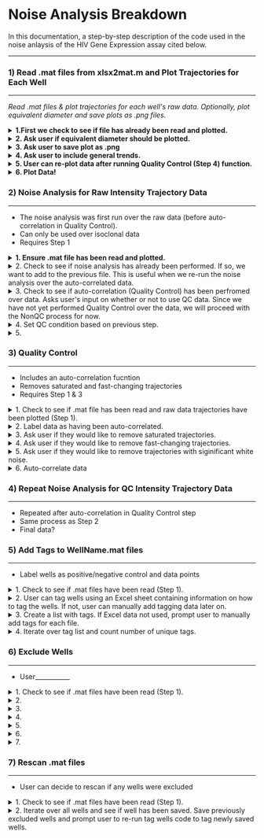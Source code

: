 # Noise Analysis Breakdown

In this documentation, a step-by-step description of the code used in the noise anlaysis of the HIV Gene Expression assay cited below. 

***
### 1) Read .mat files from xlsx2mat.m and Plot Trajectories for Each Well
***

*Read .mat files & plot trajectories for each well's raw data. Optionally, plot equivalent diameter and save plots as .png files.*

<details>
	<summary><b>1.First we check to see if file has already been read and plotted.</b></summary>

```python
if (exist('expInfo.mat', 'file') ~= 2)
	if (exist('CLI', 'var') == 1)
		if (CLI == true(1))
			fprintf('expInfo.mat not found. Please run step 1 first.\n');
			return;
		end
	end
	fprintf('expInfo.mat not found. Please run xlsx2mat.m first.\n');
	return;
end

load('expInfo.mat');
```
  </details>
  
<details>
	<summary><b>2. Ask user if equivalent diameter should be plotted.</b></summary>

```python
while (1)
	ifEqDiam = input('Do you want to plot equivalent diameter? (Y/N): ', 's');
	% Detect if the length of the answer is 1, and if the answer is Y(y) or
	% N(n). If it is not, keep asking
	if (length(ifEqDiam) == 1)
		if (ifEqDiam(1) == 'y' || ifEqDiam(1) == 'Y')
			ifEqDiam = true(1);
			break;
		elseif (ifEqDiam(1) == 'n' || ifEqDiam(1) == 'N')
			ifEqDiam = false(1);
			break;
		end
	end
end
```
  </details>
  
<details>
	<summary><b>3. Ask user to save plot as .png</b></summary>

```python
while (1)
	ifSave = input('Do you want to save the plots? (Y/N): ', 's');
	% Detect if the length of the answer is 1, and if the answer is Y(y) or
	% N(n). If it is not, keep asking
	if (length(ifSave) == 1)
		if (ifSave(1) == 'y' || ifSave(1) == 'Y')
			ifSave = true(1);
			break;
		elseif (ifSave(1) == 'n' || ifSave(1) == 'N')
			ifSave = false(1);
			break;
		end
	end
end
```
  </details>
  
<details>
	<summary><b>4. Ask user to include general trends.</b></summary>
  
```python
while (1)
	ifGenTrend = input('Do you want to include general trends? (Y/N): ', 's');
	% Detect if the length of the answer is 1, and if the answer is Y(y) or
	% N(n). If it is not, keep asking
	if (length(ifGenTrend) == 1)
		if (ifGenTrend(1) == 'y' || ifGenTrend(1) == 'Y')
			ifGenTrend = true(1);
			break;
		elseif (ifGenTrend(1) == 'n' || ifGenTrend(1) == 'N')
			ifGenTrend = false(1);
			break;
		end
	end
end
```
  </details>

<details>
	<summary><b>5. User can re-plot data after running Quality Control (Step 4) function.</b></summary>
  
```python
if (QCdone)
	while (1)
		ifQC = input('Do you want to use QC data? (Y/N): ', 's');
		% Detect if the length of the answer is 1, and if the answer is Y(y) or
		% N(n). If it is not, keep asking
		if (length(ifQC) == 1)
			if (ifQC(1) == 'y' || ifQC(1) == 'Y')
				ifQC = true(1);
				break;
			elseif (ifQC(1) == 'n' || ifQC(1) == 'N')
				ifQC = false(1);
				break;
			end
		end
	end
else
	ifQC = false(1);
end
```
  </details>

<details>
	<summary><b>6. Plot Data!</b></summary>
  
```python
for i = 1:nWellProc
	% Write filename
	filename = sprintf('Well%s%s.mat', char(rowList(i)), char(colList(i)));

	% Load data
	load(filename);
	fprintf('Reached well #%d/%d! Plotting... ', i, nWellProc);
	

	% Create a new figure and plot
	f = figure;
	hold on;
	grid on;
	if (cellNum == 0)
		fprintf('No cells detected!\n');
		if (ifSave)
			if (exist('Trajectory Plots', 'dir') ~= 7)
				mkdir('Trajectory Plots');
			end
			if (exist('tag', 'var') == 1 && ~isempty(tag))
				if (exist(sprintf('Trajectory Plots\\%s', tag), 'dir') ~= 7)
					mkdir(sprintf('Trajectory Plots\\%s', tag));
				end
				saveas(f, sprintf('Trajectory Plots\\%s\\Intensity Well%s%s.png', ...
					tag, char(rowList(i)), char(colList(i))));
			else
				saveas(f, sprintf('Trajectory Plots\\Intensity Well%s%s.png', ...
					char(rowList(i)), char(colList(i))));
			end
			close(f);
			drawnow;
		end
		continue;
	end
	
	if (exist('tag', 'var') == 1 && ~isempty(tag))
		tempString = sprintf('%s%s: %s', char(rowList(i)), char(colList(i)), tag);
	else
		tempString = sprintf('%s%s', char(rowList(i)), char(colList(i)));
	end
	
	tPlot = ((trjStart - 1):(trjDuration + trjStart - 2)) / 3600 * meanFrameDuration;
	
	if (ifQC)
		dIntTraj = intTrajQC - wshift('2d', intTrajQC, [0 -1]);
		for k = 1:cellNumQC
			plot(tPlot, intTrajQC(k, :));
		end
		for k = 2:trjDuration
			sigmaDInt(k) = std(dIntTraj(:, k));
			muDInt(k) = mean(dIntTraj(:, k));
		end
		if (ifGenTrend)
			genTrend = mean(intTrajQC, 1);
			plot(tPlot, genTrend, 'k', 'LineWidth', 2);
		end
		yyaxis right;
		hold on;
		if (cellNum >= 200)
			thresh = 200 / cellNumQC;
		else
			thresh = 2 - 1 / 200 * cellNumQC;
		end
		plot(tPlot, sigmaDInt./abs(muDInt)<=thresh, 'b', 'LineWidth', 2)
		ylim([0 10])
		ax = gca;
		ax.YColor = [0 0 1];
		
		title(sprintf('%d intensity trajectories from well %s', ...
			cellNumQC, tempString));
	else
		dIntTraj = intTraj - wshift('2d', intTraj, [0 -1]);
		for k = 1:cellNum
			plot(tPlot, intTraj(k, :));
		end
		for k = 2:trjDuration
			sigmaDInt(k) = std(dIntTraj(:, k));
			muDInt(k) = mean(dIntTraj(:, k));
		end
		if (ifGenTrend)
			genTrend = mean(intTraj, 1);
			plot(tPlot, genTrend, 'k', 'LineWidth', 2);
		end
		yyaxis right;
		hold on;
		if (cellNum >= 200)
			thresh = 200 / cellNum;
		else
			thresh = 2 - 1 / 200 * cellNum;
		end
		plot(tPlot, sigmaDInt./abs(muDInt)<=thresh, 'b', 'LineWidth', 2)
		ylim([0 10])
		ax = gca;
		ax.YColor = [0 0 1];
		
		title(sprintf('%d intensity trajectories from well %s', ...
			cellNum, tempString));
	end
	xlim([(trjStart - 1) (trjStart + trjDuration - 2)] * meanFrameDuration / 3600);
	xlabel('Time (h)');
	yyaxis left;
	ylabel('Intensity (a.u.)');

	% Save the figures if the user required so
	if (ifSave)
		if (exist('Trajectory Plots', 'dir') ~= 7)
			mkdir('Trajectory Plots');
		end
		if (exist('tag', 'var') == 1 && ~isempty(tag))
			if (exist(sprintf('Trajectory Plots\\%s', tag), 'dir') ~= 7)
				mkdir(sprintf('Trajectory Plots\\%s', tag));
			end
			saveas(f, sprintf('Trajectory Plots\\%s\\Intensity Well%s%s.png', ...
				tag, char(rowList(i)), char(colList(i))));
		else
			saveas(f, sprintf('Trajectory Plots\\Intensity Well%s%s.png', ...
				char(rowList(i)), char(colList(i))));
		end
		close(f);
		drawnow;
	end

	% Plot equivalent diameter if the user required so
	if (ifEqDiam)
		f = figure;
		hold on;
		grid on;
		for k = 1:cellNum
			plot(timeTraj(k, :) / 3600, eqDiamTraj(k, :));
		end
		xlim([(trjStart - 1) (trjStart + trjDuration - 1)] * meanFrameDuration / 3600);
		xlabel('Time (h)');
		ylabel('Equivalent Diameter (\mum)');
		title(sprintf('%d equivalent diameter trajectories from well %s', ...
			cellNum, tempString));
		
		if (ifSave)
			if (exist('Trajectory Plots', 'dir') ~= 7)
				mkdir('Trajectory Plots');
			end
			if (exist('tag', 'var') == 1 && ~isempty(tag))
				if (exist(sprintf('Trajectory Plots\\%s', tag), 'dir') ~= 7)
					mkdir(sprintf('Trajectory Plots\\%s', tag));
				end
				saveas(f, sprintf('Trajectory Plots\\%s\\EqDiam Well%s%s.png', ...
					tag, char(rowList(i)), char(colList(i))));
			else
				saveas(f, sprintf('Trajectory Plots\\EqDiam Well%s%s.png', ...
					char(rowList(i)), char(colList(i))));
			end
			close(f);
			drawnow;
		end
	end

	% Report progress
	fprintf('Completed!\n');
end

fprintf('Completed plotting of %d .mat file!\n', nWellProc);
```
   </details>
  

### 2) Noise Analysis for Raw Intensity Trajectory Data
***
* The noise analysis was first run over the raw data (before auto-correlation in Quality Control). 
* Can only be used over isoclonal data
* Requires Step 1 

<details>
	<summary><b>1. Ensure .mat file has been read and plotted.</b></summary>
  
```python
% Check if xlsx2mat.m has been run before
if (exist('expInfo.mat', 'file') ~= 2)
	if (exist('CLI', 'var') == 1)
		if (CLI == true(1))
			fprintf('expInfo.mat not found. Please run step 1 first.\n');
			return;
		end
	end
	fprintf('expInfo.mat not found. Please run xlsx2mat.m first.\n');
	return;
end

load('expInfo.mat');
```
  </details>
  
<details>
  <summary>2. Check to see if noise analysis has already been performed. If so, we want to add to the previous file. This is useful when we re-run the noise analysis over the auto-correlated data.</summary>
  
```python
% See if noise has been processed. If not, create an empty structure. If
% so, load old file and append to it.
if (exist('intNoiseInfo', 'var') ~= 1)
	intNoiseInfo = struct();
	intNoiseInfo.existQC = false(1);
	intNoiseInfo.existNonQC = false(1);
elseif (isstruct(intNoiseInfo) == 0)
	intNoiseInfo = struct();
	intNoiseInfo.existQC = false(1);
	intNoiseInfo.existNonQC = false(1);
end
```
  </details>

<details>
  <summary>3. Check to see if auto-correlation (Quality Control) has been perfromed over data. Asks user's input on whether or not to use QC data. Since we have not yet performed Quality Control over the data, we will proceed with the NonQC process for now.</summary>
  
```python
% Detects if QC was done, and asks user whether to use QC data or not
if (QCdone)
	while (1)
		useQC = input('Use QC data? (Y/N): ', 's');
		% Detect if the length of the answer is 1, and if the answer is Y(y) or
		% N(n). If it is not, keep asking
		if (length(useQC) == 1)
			if (useQC(1) == 'y' || useQC(1) == 'Y')
				useQC = true(1);
				break;
			elseif (useQC(1) == 'n' || useQC(1) == 'N')
				useQC = false(1);
				break;
			end
		end
	end
else
	useQC = false(1);
end
```
  </details>

<details>
  <summary>4. Set QC condition based on previous step.</summary>
  
```python
if (useQC)
	intNoiseInfo.existQC = true;
else
	intNoiseInfo.existNonQC = true;
end
```
  </details>

<details>
  <summary>5.</summary>
  </details>

### 3) Quality Control
*****
* Includes an auto-correlation fucntion
* Removes saturated and fast-changing trajectories
* Requires Step 1 & 3

<details>
  <summary>1. Check to see if .mat file has been read and raw data trajectories have been plotted (Step 1).</summary>
  
```python
% Check if xlsx2mat.m has been run before
if (exist('expInfo.mat', 'file') ~= 2)
	if (exist('CLI', 'var') == 1)
		if (CLI == true(1))
			fprintf('expInfo.mat not found. Please run step 1 first.\n');
			return;
		end
	end
	fprintf('expInfo.mat not found. Please run xlsx2mat.m first.\n');
	return;
end

% Load data
load('expInfo.mat');
```
  </details>
  
<details>
  <summary>2. Label data as having been auto-correlated.</summary>
  
```python
% Flag for completion of at least one round of QC
QCdone = true(1);
```
  </details>

<details>
  <summary>3. Ask user if they would like to remove saturated trajectories.</summary>
  
```python
% Ask the user whether to remove trajectories with long saturations
while (1)
	ifRmSat = input('Remove trajectories with long saturations? (Y/N): ', 's');
	% Detect if the length of the answer is 1, and if the answer is Y(y) or
	% N(n). If it is not, keep asking
	if (length(ifRmSat) == 1)
		if (ifRmSat(1) == 'y' || ifRmSat(1) == 'Y')
			ifRmSat = true(1);
			% Ask the user for the threshold of removal for trajectories
			% with saturations
			while (1)
				nRmSat = input('Number of frames at saturation for a trajectory to be excluded: ');
				% Detect if answer is a number, is at least one, and is an integer
				% If it is not, keep asking
				if (isnumeric(nRmSat) && nRmSat >= 1 && floor(nRmSat) == nRmSat)
					break;
				end
			end
			break;
		elseif (ifRmSat(1) == 'n' || ifRmSat(1) == 'N')
			ifRmSat = false(1);
			nRmSat = -1;
			break;
		end
	end
end
```
  </details>

<details>
  <summary>4. Ask user if they would like to remove fast-changing trajectories.</summary>
  
```python
% Ask user whether to remove fast changing trajectories
while (1)
	ifRmFast = input('Remove trajectories that changes too fast? (Y/N): ', 's');
	% Detect if the length of the answer is 1, and if the answer is Y(y) or
	% N(n). If it is not, keep asking
	if (length(ifRmFast) == 1)
		if (ifRmFast(1) == 'y' || ifRmFast(1) == 'Y')
			ifRmFast = true(1);
			% Ask the user for the threshold of removal for trajectories
			% with fast changes
			while (1)
				nRmFast = input('Maximum percent change of fluorescence between adjacent frames for \na trajectory to be included: ');
				% Detect if answer is a number, is at least one, and is an integer
				% If it is not, keep asking
				if (isnumeric(nRmFast) && nRmFast >= 1 && floor(nRmFast) == nRmFast)
					break;
				end
			end
			break;
		elseif (ifRmFast(1) == 'n' || ifRmFast(1) == 'N')
			ifRmFast = false(1);
			nRmFast = -1;
			break;
		end
	end
end
```
  </details>

<details>
  <summary>5. Ask user if they would like to remove trajectories with siginificant white noise.</summary>
  
```python
% Ask user whether to remove trajectories with large white noise according
% to ACF
if (trjDuration >= 2)
	while (1)
		ifAcfCtrl = input('Remove trajectories with significant white noise? (Y/N): ', 's');
		% Detect if the length of the answer is 1, and if the answer is Y(y) or
		% N(n). If it is not, keep asking
		if (length(ifAcfCtrl) == 1)
			if (ifAcfCtrl(1) == 'y' || ifAcfCtrl(1) == 'Y')
				ifAcfCtrl = true(1);
				% Ask the user for the threshold of removal for trajectories
				% with fast changes
				while (1)
					acfThresh = input('Maximum percentage drop of ACF from first frame to the second for \na trajectory to be included: ');
					% Detect if answer is a number, is at least one, and is an integer
					% If it is not, keep asking
					if (isnumeric(acfThresh) && acfThresh <= 100 && acfThresh >= 0)
						break;
					end
				end
				break;
			elseif (ifAcfCtrl(1) == 'n' || ifAcfCtrl(1) == 'N')
				ifAcfCtrl = false(1);
				acfThresh = -1;
				break;
			end
		end
	end
end
```
  </details>

<details>
  <summary>6. Auto-correlate data</summary>
  
```python
lowThresh = -1;
ifRmLow = false(1);

if (~ifRmSat && ~ifRmFast && ~ifAcfCtrl)
	return;
end

for i = 1:nWellProc
	fprintf('Reached well #%d/%d. Processing... ', i, nWellProc);
	% Write filename
	filename = sprintf('Well%s%s.mat', char(rowList(i)), char(colList(i)));
	
	% Load data
	load(filename);
	
	if (cellNum == 0)
		fprintf('No cells detected!\n');
		continue;
	end

	% Initialize array for removal
	rmIndex = false(1, cellNum);

	% Mark saturated trajectories
	if (ifRmSat)
		% Step through all trajectories
		for k = 1:cellNum
			% Variable for storing number of consecutive saturation
			% frames, and the max value of it in a single trajectory
			curSatLength = 0;
			maxSatLength = 0;
			% Step through every frame of a trajectory
			for l = 1:trjDuration
				% If a frame crosses the threshold or not. 
				% 65535 is the maximum intensity reported by the camera
				% The tolerance is 95% of the maximum intensity
				% If the frame exceeds 95% of maximum, it is considered
				% saturated.
				if (intTraj(k, l) >= 0.95 * 65535)
					curSatLength = curSatLength + 1;
				else
					% If a frame does not exceed 95% of maximum, check
					% if we were tracking a saturated segment. If so,
					% compare and store the larger value between the
					% recorded maximum length, and the current length,
					% then reset the current length to 0.
					if (curSatLength ~= 0)
						maxSatLength = max(maxSatLength, curSatLength);
						curSatLength = 0;
					end
				end
			end
			% If the maximum saturation length exceeds user-assigned
			% threshold, mark it for exclusion
			if (maxSatLength >= nRmSat)
				rmIndex(k) = true(1);
			end
		end
	end

	% Mark fast-changing trajectories
	if (ifRmFast)
		% Step through all trajectories
		for k = 1:cellNum
			dInt = abs(intTraj(k, :) - wshift(1, intTraj(k, :), -1));
			dInt(1) = [];
			dInt = dInt ./ intTraj(k, 1:(end - 1));
			if (sum(dInt >= nRmFast/100) > 0)
				rmIndex(k) = true(1);
			end
		end
	end
	
	if (ifAcfCtrl)
		for k = 1:cellNum
			if (intAcfTraj(k, 2) / intAcfTraj(k, 1) <= 1 - acfThresh / 100)
				rmIndex(k) = true;
			end
		end
	end
	
	% Remove trajectories
	eqDiamTrajQC = eqDiamTraj(rmIndex == 0, :);
	intTrajQC = intTraj(rmIndex == 0, :);
	timeTrajQC = timeTraj(rmIndex == 0, :);
	timePtTrajQC = timePtTraj(rmIndex == 0, :);
	cellNumQC = cellNum - sum(rmIndex);

	% Append QC data to .mat file
	save(filename, 'eqDiamTrajQC', 'intTrajQC', 'timeTrajQC', ...
		'timePtTrajQC', 'cellNumQC', '-append');

	% Report progress
	fprintf('Completed!\n%d trajectories removed from %s.\n\n', ...
		sum(rmIndex), filename);
end
```
  </details>
  
### 4) Repeat Noise Analysis for QC Intensity Trajectory Data
****
* Repeated after auto-correlation in Quality Control step
* Same process as Step 2
* Final data?


### 5) Add Tags to WellName.mat files
*****
* Label wells as positive/negative control and data points

<details>
  <summary>1. Check to see if .mat files have been read (Step 1).</summary>
  
```python
% Check if xlsx2mat.m has been run before
if (exist('expInfo.mat', 'file') ~= 2)
	if (exist('CLI', 'var') == 1)
		if (CLI == true(1))
			fprintf('expInfo.mat not found. Please run step 1 first.\n');
			return;
		end
	end
	fprintf('expInfo.mat not found. Please run xlsx2mat.m first.\n');
	return;
end

load('expInfo.mat');
```
  </details>

<details>
  <summary>2. User can tag wells using an Excel sheet containing information on how to tag the wells. If not, user can manually add tagging data later on.</summary>
	
```python
useExcel = false;
if (exist('tag.xlsx', 'file') == 2)
	while (1)
		useExcel = input('Use tag.xlsx content for tags? (Y/N): ', 's');
		% Detect if the length of the answer is 1, and if the answer is Y(y) or
		% N(n). If it is not, keep asking
		if (length(useExcel) == 1)
			if (useExcel(1) == 'y' || useExcel(1) == 'Y')
				useExcel = true(1);
				fprintf('Processing...');
				[~, ~, tagData] = xlsread('tag.xlsx');
				break;
			elseif (useExcel(1) == 'n' || useExcel(1) == 'N')
				useExcel = false(1);
				break;
			end
		end
	end
end
```
  </details>

<details>
	<summary>3. Create a list with tags. If Excel data not used, prompt user to manually add tags for each file.</summary>
	
```python
tagList = cell(1, nWellProc);
for i = 1:nWellProc
	% Write filename
	filename = sprintf('Well%s%s.mat', char(rowList(i)), char(colList(i)));
	
	% Write well name
	wellName = sprintf('Well%s%s', char(rowList(i)), char(colList(i)));
	
	% Load data
	load(filename);
	
	if (useExcel)
		% Read tag and store
		row = char(rowList(i)) - 'A' + 1;
		col = str2double(char(colList(i)));
		try
			tag = char(tagData(row, col));
		catch
			tag = cell2mat(tagData(row, col));
			if isnan(tag)
				tag = '';
			else
				tag = num2str(tag);
			end
		end
	else
		% Ask for tag and store
		tag = input(sprintf('Tag for well %s: ', wellName), 's');
	end
	save(filename, 'tag', '-append');
	tagList(i) = cellstr(tag);
end
```
</details>
	
<details>
	<summary>4. Iterate over tag list and count number of unique tags.</summary>
	
```python
% Detect how many unique tags exist
nTag = 1;
uniqTag = tagList(1);
for i = 2:nWellProc
	ifNewTag = 1;
	for j = 1:nTag
		if (strcmp(tagList(i), uniqTag(j)))
			ifNewTag = 0;
			break;
		end
	end
	if (ifNewTag)
		nTag = nTag + 1;
		uniqTag(nTag) = tagList(i);
	end
end

tagCount = zeros(1, nTag);
for i = 1:nTag
	tagCount(i) = sum(strcmp(tagList, uniqTag(i)));
end

if (useExcel)
	fprintf(' Done!\n');
end

% Save tag list into expInfo.mat
save('expInfo.mat', 'tagList', 'uniqTag', 'nTag', 'tagCount', '-append');
```
</details>

### 6) Exclude Wells
****
* User___________

<details>
  <summary>1. Check to see if .mat files have been read (Step 1).</summary>
  
```python
% Check if xlsx2mat.m has been run before
if (exist('expInfo.mat', 'file') ~= 2)
	if (exist('CLI', 'var') == 1)
		if (CLI == true(1))
			fprintf('expInfo.mat not found. Please run step 1 first.\n');
			return;
		end
	end
	fprintf('expInfo.mat not found. Please run xlsx2mat.m first.\n');
	return;
end

load('expInfo.mat');

useExcel = false;
```
  </details>

<details>
  <summary>2.</summary>
  
```python
while (1)
	useExcel = input('Use Excel file content? (Y/N): ', 's');
	% Detect if the length of the answer is 1, and if the answer is Y(y) or
	% N(n). If it is not, keep asking
	if (length(useExcel) == 1)
		if (useExcel(1) == 'y' || useExcel(1) == 'Y')
			useExcel = true(1);
			while (1)
				xlsxFilename = input('Input filename: ', 's');
				if (exist(xlsxFilename, 'file') ~= 2)
					xlsxFilename = sprintf('%s.xlsx', xlsxFilename);
					if (exist(xlsxFilename, 'file') == 2)
						break;
					end
					fprintf('File not found!\n');
				else
					break;
				end
			end
			break;
		elseif (useExcel(1) == 'n' || useExcel(1) == 'N')
			useExcel = false(1);
			break;
		end
	end
end
```
  </details>

<details>
  <summary>3.</summary>
  
```python
while (1)
	ifRmSysShift = input('Remove wells with significant systematic shift? (Y/N): ', 's');
	% Detect if the length of the answer is 1, and if the answer is Y(y) or
	% N(n). If it is not, keep asking
	if (length(ifRmSysShift) == 1)
		if (ifRmSysShift(1) == 'y' || ifRmSysShift(1) == 'Y')
			ifRmSysShift = true(1);
			while (1)
				nRmSysShift = input('How many frames of systematic shift is allowed: ');
				if (isnumeric(nRmSysShift))
					% If number of well is smaller than 1 or not integer, repeat question.
					if ((nRmSysShift >= 1) && (floor(nRmSysShift) == nRmSysShift))
						break;
					end
				end
			end
			if (QCdone)
				while (1)
					ifQC = input('Do you want to use QC data? (Y/N): ', 's');
					% Detect if the length of the answer is 1, and if the answer is Y(y) or
					% N(n). If it is not, keep asking
					if (length(ifQC) == 1)
						if (ifQC(1) == 'y' || ifQC(1) == 'Y')
							ifQC = true(1);
							break;
						elseif (ifQC(1) == 'n' || ifQC(1) == 'N')
							ifQC = false(1);
							break;
						end
					end
				end
			else
				ifQC = false(1);
			end
			break;
		elseif (ifRmSysShift(1) == 'n' || ifRmSysShift(1) == 'N')
			ifRmSysShift = false(1);
			break;
		end
	end
end
```
  </details>

<details>
  <summary>4.</summary>
  
```python
while (1)
	ifRmEmpty = input('Remove empty wells? (Y/N): ', 's');
	% Detect if the length of the answer is 1, and if the answer is Y(y) or
	% N(n). If it is not, keep asking
	if (length(ifRmEmpty) == 1)
		if (ifRmEmpty(1) == 'y' || ifRmEmpty(1) == 'Y')
			ifRmEmpty = true(1);
			break;
		elseif (ifRmEmpty(1) == 'n' || ifRmEmpty(1) == 'N')
			ifRmEmpty = false(1);
			break;
		end
	end
end
```
  </details>

<details>
  <summary>5.</summary>
  
```python
rmv = false(1, nWellProc);
if (useExcel)
	fprintf('Processing...');
	[~, ~, exclData] = xlsread(xlsxFilename, 'A1:X16');
	exclData(cellfun(@(x) all(isnan(x)), exclData)) = cellstr('');
	for i = 1:nWellProc
		row = char(rowList(i)) - 'A' + 1;
		col = str2double(char(colList(i)));
		if ((size(exclData, 1) - row >= 0) && (size(exclData, 2) - col >= 0))
			excl = char(exclData(row, col));
			if (~isempty(excl))
				rmv(i) = true;
			end
		end
	end
else
	fprintf('Please enter well label to be removed. One well per line.\n');
	fprintf('Format: 3-letter well label. E.g. A01, C12, F18\n');
	fprintf('Input ''end'' to end input.\n')
	while (1)
		wellName = input('', 's');
		if (length(wellName) == 3)
			if (strcmp(wellName, 'end'))
				break;
			end
			rowName = wellName(1);
			colName = wellName(2:3);
			temp = strcmp(rowList, rowName) && strcmp(colList, colName);
			rmv(temp) = true;
		end
	end
end
```
  </details>

<details>
  <summary>6.</summary>
  
```python
% Remove wells with significant systematic shift
for i = 1:nWellProc
	row = char(rowList(i)) - 'A' + 1;
	col = str2double(char(colList(i)));
	fileName = sprintf('Well%s%s.mat', char(rowList(i)), char(colList(i)));
	load(fileName);
	if (cellNum == 0)
		if (ifRmEmpty)
			rmv(i) = true;
		end
		continue;
	end
	if (ifRmSysShift)
		if (ifQC)
			dIntTraj = intTrajQC - wshift('2d', intTrajQC, [0 -1]);
			for k = 2:trjDuration
				sigmaDInt(k) = std(dIntTraj(:, k));
				muDInt(k) = mean(dIntTraj(:, k));
			end
			if (sum(sigmaDInt./abs(muDInt)<=1) > nRmSysShift)
				rmv(i) = true;
			end
		else
			dIntTraj = intTraj - wshift('2d', intTraj, [0 -1]);
			for k = 2:trjDuration
				sigmaDInt(k) = std(dIntTraj(:, k));
				muDInt(k) = mean(dIntTraj(:, k));
			end
			if (sum(sigmaDInt./abs(muDInt)<=1) > nRmSysShift)
				rmv(i) = true;
			end
		end
	end
end

rowList(rmv) = [];
colList(rmv) = [];
nWellProc = nWellProc - sum(rmv);
```
  </details>

<details>
  <summary>7.</summary>
  
```python
if (exist('tagList', 'var') == 1)
	tagList(rmv) = [];
	nTag = 1;
	uniqTag = tagList(1);
	for i = 2:nWellProc
		ifNewTag = 1;
		for j = 1:nTag
			if (strcmp(tagList(i), uniqTag(j)))
				ifNewTag = 0;
				break;
			end
		end
		if (ifNewTag)
			nTag = nTag + 1;
			uniqTag(nTag) = tagList(i);
		end
	end

	tagCount = zeros(1, nTag);
	for i = 1:nTag
		tagCount(i) = sum(strcmp(tagList, uniqTag(i)));
	end

	save('expInfo.mat', 'tagList', 'uniqTag', 'nTag', 'tagCount', 'rowList',...
		'colList', 'nWellProc', '-append');
else
	save('expInfo.mat', 'rowList', 'colList', 'nWellProc', '-append');
end

if (ifRmSysShift)
	save('expInfo.mat', 'ifRmSysShift', 'nRmSysShift', '-append');
end

if (useExcel)
	fprintf('Done!\n');
end
```
  </details>

### 7) Rescan .mat files
*****
* User can decide to rescan if any wells were excluded

<details>
  <summary>1. Check to see if .mat files have been read (Step 1).</summary>
  
```python
% Check if xlsx2mat.m has been run before
if (exist('expInfo.mat', 'file') ~= 2)
	if (exist('CLI', 'var') == 1)
		if (CLI == true(1))
			fprintf('expInfo.mat not found. Please run step 1 first.\n');
			return;
		end
	end
	fprintf('expInfo.mat not found. Please run xlsx2mat.m first.\n');
	return;
end

load('expInfo.mat');
```
  </details>

<details>
  <summary>2. Iterate over all wells and see if well has been saved. Save previously excluded wells and prompt user to re-run tag wells code to tag newly saved wells.</summary>
  
```python
nWellProc = 0;
rowList = cell(1);
colList = cell(1);
for row = 65:80				% ASCII code for A ~ P (16 rows)
	for col = 1:24
		
		% Write filename
		if (col > 9)
			filename = sprintf('Well%c%d.mat', char(row), col);
		else
			filename = sprintf('Well%c0%d.mat', char(row), col);
		end
		
		% First see if the file exists. If not, directly go to next loop
		if (exist(filename, 'file') ~= 2)
			continue;
		end
		% Increment the number of wells processed.
		nWellProc = nWellProc + 1;
		
		% Store the name of the current well for future uses
		rowList(nWellProc) = cellstr(char(row));
		if (col > 9)
			colList(nWellProc) = cellstr(num2str(col));
		else
			colList(nWellProc) = cellstr(sprintf('0%d', col));
		end
	end
end

save('expInfo.mat', 'rowList', 'colList', 'nWellProc', '-append');

fprintf('Finished rescanning of %d .mat files!\n', nWellProc);
fprintf('Please re-run the tagging process to restore tags!\n');
```
  </details>
